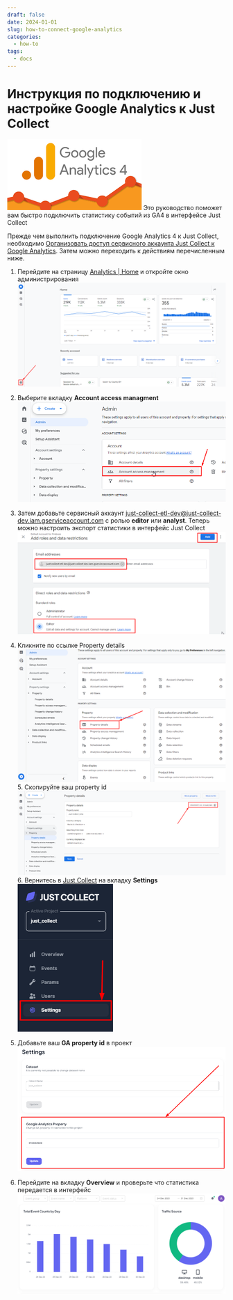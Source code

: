 ```yaml
---
draft: false
date: 2024-01-01
slug: how-to-connect-google-analytics
categories:
  - how-to
tags:
  - docs
---
```

# Инструкция по подключению и настройке Google Analytics к Just Collect
![|640](_attachments/dce9afa98e916c015e2cee50d88ebd47.png)
Это руководство поможет вам быстро подключить статистику событий из GA4 в интерфейсе Just Collect
<!-- more -->
Прежде чем выполнить подключение Google Analytics 4 к Just Collect, необходимо
[Организовать доступ сервисного аккаунта Just Collect к Google Analytics](Организовать%20доступ%20сервисного%20аккаунта%20Just%20Collect%20к%20Google%20Analytics).
Затем можно переходить к действиям перечисленным ниже.
1. Перейдите на страницу [Analytics | Home](https://analytics.google.com/analytics/web)  и откройте окно администрирования
   ![](_attachments/326b99d5a3b5582486cdcce252764d1d.png)

2. Выберите вкладку **Account access managment**
   ![](_attachments/aceace01ab1daa43e7e6104691bdda0d.png)
3. Затем добавьте сервисный аккаунт just-collect-etl-dev@just-collect-dev.iam.gserviceaccount.com с ролью **editor** или **analyst**. Теперь можно настроить экспорт статистики в интерфейс Just Collect
	![](_attachments/97aa0883dfdf15cf98e62ac47e277349.png)
4. Кликните по ссылке Property details
   ![](_attachments/8b2b7e1db6bbabf494b37fa9242b5ad2.png)
   5. Скопируйте ваш property id
      ![](_attachments/4ed10ff578f79bc3b89441cf4e0d008b.png)
   6. Вернитесь в [Just Collect](http://just-collect.ru/) на вкладку **Settings**
      ![](_attachments/785bc5484d8f1efd952592444e52279f.png)
5. Добавьте ваш **GA property id** в проект
	![](_attachments/960c935110a6e3200ece00d60eef6a19.png)
6. Перейдите на вкладку **Overview** и проверьте что статистика передается в интерфейс
	![](_attachments/62121d78f2acf2e0f730e8f118e898f0.png)